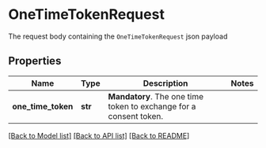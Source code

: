 # OneTimeTokenRequest

The request body containing the `OneTimeTokenRequest` json payload
## Properties
Name | Type | Description | Notes
------------ | ------------- | ------------- | -------------
**one_time_token** | **str** | __Mandatory__. The one time token to exchange for a consent token. | 

[[Back to Model list]](../README.md#documentation-for-models) [[Back to API list]](../README.md#documentation-for-api-endpoints) [[Back to README]](../README.md)


